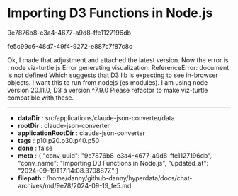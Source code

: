 # Importing D3 Functions in Node.js

9e7876b8-e3a4-4677-a9d8-ffe1127196db

fe5c99c6-48d7-49f4-9272-e887c7f87c8c

Ok, I made that adjustment and attached the latest version. Now the error is : node viz-turtle.js Error generating visualization: ReferenceError: document is not defined Which suggests that D3 lib is expecting to see in-browser objects. I want this to run from nodejs (es modules). I am using node version 20.11.0, D3 a version ^7.9.0 Please refactor to make viz-turtle compatible with these.

---

* **dataDir** : src/applications/claude-json-converter/data
* **rootDir** : claude-json-converter
* **applicationRootDir** : claude-json-converter
* **tags** : p10.p20.p30.p40.p50
* **done** : false
* **meta** : {
  "conv_uuid": "9e7876b8-e3a4-4677-a9d8-ffe1127196db",
  "conv_name": "Importing D3 Functions in Node.js",
  "updated_at": "2024-09-19T17:14:08.370887Z"
}
* **filepath** : /home/danny/github-danny/hyperdata/docs/chat-archives/md/9e78/2024-09-19_fe5.md